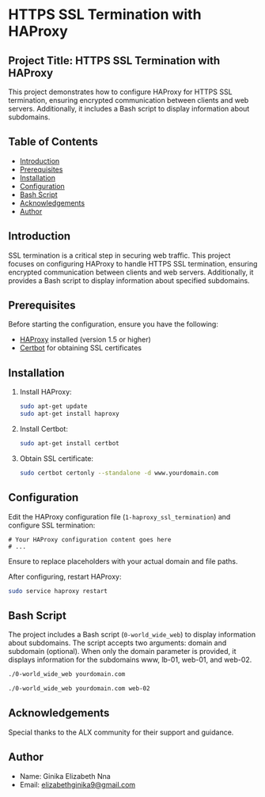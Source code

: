 # HTTPS SSL Termination with HAProxy

## Project Title: HTTPS SSL Termination with HAProxy

This project demonstrates how to configure HAProxy for HTTPS SSL termination, ensuring encrypted communication between clients and web servers. Additionally, it includes a Bash script to display information about subdomains.

## Table of Contents

- [Introduction](#introduction)
- [Prerequisites](#prerequisites)
- [Installation](#installation)
- [Configuration](#configuration)
- [Bash Script](#bash-script)
- [Acknowledgements](#acknowledgements)
- [Author](#author)

## Introduction

SSL termination is a critical step in securing web traffic. This project focuses on configuring HAProxy to handle HTTPS SSL termination, ensuring encrypted communication between clients and web servers. Additionally, it provides a Bash script to display information about specified subdomains.

## Prerequisites

Before starting the configuration, ensure you have the following:

- [HAProxy](http://www.haproxy.org/) installed (version 1.5 or higher)
- [Certbot](https://certbot.eff.org/) for obtaining SSL certificates

## Installation

1. Install HAProxy:

   ```bash
   sudo apt-get update
   sudo apt-get install haproxy
   ```

2. Install Certbot:

   ```bash
   sudo apt-get install certbot
   ```

3. Obtain SSL certificate:

   ```bash
   sudo certbot certonly --standalone -d www.yourdomain.com
   ```

## Configuration

Edit the HAProxy configuration file (`1-haproxy_ssl_termination`) and configure SSL termination:

```plaintext
# Your HAProxy configuration content goes here
# ...
```

Ensure to replace placeholders with your actual domain and file paths.

After configuring, restart HAProxy:

```bash
sudo service haproxy restart
```

## Bash Script

The project includes a Bash script (`0-world_wide_web`) to display information about subdomains. The script accepts two arguments: domain and subdomain (optional). When only the domain parameter is provided, it displays information for the subdomains www, lb-01, web-01, and web-02.

```bash
./0-world_wide_web yourdomain.com
```

```bash
./0-world_wide_web yourdomain.com web-02
```

## Acknowledgements

Special thanks to the ALX community for their support and guidance.

## Author

- Name: Ginika Elizabeth Nna
- Email: elizabethginika9@gmail.com
```
